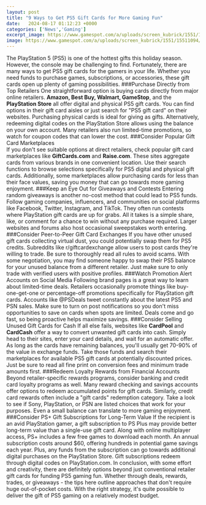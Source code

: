 ```yaml
---
layout: post
title: "9 Ways to Get PS5 Gift Cards for More Gaming Fun"
date:   2024-08-17 01:12:23 +0000
categories: ['News','Gaming']
excerpt_image: https://www.gamespot.com/a/uploads/screen_kubrick/1551/15511094/3740062-playstation-holiday-gift-guide-promo-thumbnail-2020-v3.jpg
image: https://www.gamespot.com/a/uploads/screen_kubrick/1551/15511094/3740062-playstation-holiday-gift-guide-promo-thumbnail-2020-v3.jpg
---
```


The PlayStation 5 (PS5) is one of the hottest gifts this holiday season. However, the console may be challenging to find. Fortunately, there are many ways to get PS5 gift cards for the gamers in your life. Whether you need funds to purchase games, subscriptions, or accessories, these gift cards open up plenty of gaming possibilities. 
###Purchase Directly from Top Retailers
One straightforward option is buying cards directly from major online retailers. **Amazon, Best Buy, Walmart, GameStop**, and the **PlayStation Store** all offer digital and physical PS5 gift cards. You can find options in their gift card aisles or just search for "PS5 gift card" on their websites. Purchasing physical cards is ideal for giving as gifts. Alternatively, redeeming digital codes on the PlayStation Store allows using the balance on your own account. Many retailers also run limited-time promotions, so watch for coupon codes that can lower the cost.
###Consider Popular Gift Card Marketplaces  
If you don't see suitable options at direct retailers, check popular gift card marketplaces like **GiftCards.com** and **Raise.com**. These sites aggregate cards from various brands in one convenient location. Use their search functions to browse selections specifically for PS5 digital and physical gift cards. Additionally, some marketplaces allow purchasing cards for less than their face values, saving you money that can go towards more gaming enjoyment. 
###Keep an Eye Out for Giveaways and Contests
Entering random giveaways is another no-cost method that could lead to PS5 funds. Follow gaming companies, influencers, and communities on social platforms like Facebook, Twitter, Instagram, and TikTok. They often run contests where PlayStation gift cards are up for grabs. All it takes is a simple share, like, or comment for a chance to win without any purchase required. Larger websites and forums also host occasional sweepstakes worth entering. 
###Consider Peer-to-Peer Gift Card Exchanges
If you have other unused gift cards collecting virtual dust, you could potentially swap them for PS5 credits. Subreddits like r/giftcardexchange allow users to post cards they're willing to trade. Be sure to thoroughly read all rules to avoid scams. With some negotiation, you may find someone happy to swap their PS5 balance for your unused balance from a different retailer. Just make sure to only trade with verified users with positive profiles.
###Watch Promotion Alert Accounts on Social Media
Following brand pages is a great way to learn about limited-time deals. Retailers occasionally promote things like buy-one-get-one or percentage-off promotions specifically for PlayStation gift cards. Accounts like @PSDeals tweet constantly about the latest PS5 and PSN sales. Make sure to turn on post notifications so you don't miss opportunities to save on cards when spots are limited. Deals come and go fast, so being proactive helps maximize savings. 
###Consider Selling Unused Gift Cards for Cash 
If all else fails, websites like **CardPool** and **CardCash** offer a way to convert unwanted gift cards into cash. Simply head to their sites, enter your card details, and wait for an automatic offer. As long as the cards have remaining balances, you'll usually get 70-90% of the value in exchange funds. Take those funds and search their marketplaces for available PS5 gift cards at potentially discounted prices. Just be sure to read all fine print on conversion fees and minimum trade amounts first.
###Redeem Loyalty Rewards from Financial Accounts
Beyond retailer-specific rewards programs, consider banking and credit card loyalty programs as well. Many reward checking and savings accounts offer options to redeem accumulated points for gift cards. Similarly, credit card rewards often include a "gift cards" redemption category. Take a look to see if Sony, PlayStation, or PSN are listed choices that work for your purposes. Even a small balance can translate to more gaming enjoyment.
###Consider PS+ Gift Subscriptions for Long-Term Value
If the recipient is an avid PlayStation gamer, a gift subscription to PS Plus may provide better long-term value than a single-use gift card. Along with online multiplayer access, PS+ includes a few free games to download each month. An annual subscription costs around $60, offering hundreds in potential game savings each year. Plus, any funds from the subscription can go towards additional digital purchases on the PlayStation Store. Gift subscriptions redeem through digital codes on PlayStation.com.
In conclusion, with some effort and creativity, there are definitely options beyond just conventional retailer gift cards for funding PS5 gaming fun. Whether through deals, rewards, trades, or giveaways - the tips here outline approaches that don't require huge out-of-pocket costs. With the right strategy, it's quite possible to deliver the gift of PS5 gaming on a relatively modest budget.